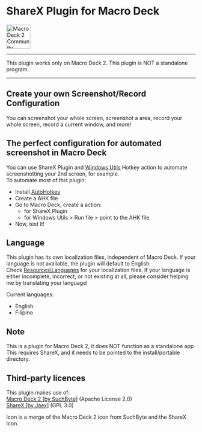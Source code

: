 # ShareX Plugin for Macro Deck

<img alt="Macro Deck 2 Community Plugin" height="64px" align="center" href="https://macrodeck.org" src="https://macrodeck.org/images/macro_deck_2_community_plugin.png"/>

***
This plugin works only on Macro Deck 2. This plugin is NOT a standalone program.
***

## Create your own Screenshot/Record Configuration
You can screenshot your whole screen, screenshot a area, record your whole screen, record a current window, and more!

## The perfect configuration for automated screenshot in Macro Deck
You can use ShareX Plugin and [Windows Utils](https://github.com/SuchByte/Macro-Deck-Windows-Utils-Plugin) Hotkey action to automate screenshotting your 2nd screen, for example.   
To automate most of this plugin:
- Install [AutoHotkey](https://www.autohotkey.com/)
- Create a AHK file
- Go to Macro Deck, create a action:
  - for ShareX Plugin
  - for Windows Utils > Run file > point to the AHK file
- Now, test it!

## Language
This plugin has its own localization files, independent of Macro Deck. If your language is not available, the plugin will default to English.   
Check [Resources\Languages](https://github.com/jbcarreon123/MacroDeck2-ShareXPlugin/tree/c63aa617860eb316db3937081e3f8d503557b9b1/Resources/Languages) for your localization files. If your language is either incomplete, incorrect, or not existing at all, please consider helping me by translating your language!

Current languages:   
- English   
- Filipino   

## Note
This is a plugin for Macro Deck 2, it does NOT function as a standalone app  
This requires ShareX, and it needs to be pointed to the install/portable directory.

## Third-party licences
This plugin makes use of:   
[Macro Deck 2 [by SuchByte]](https://macrodeck.org/) (Apache License 2.0)   
[ShareX [by Jaex]](https://getsharex.com/) (GPL 3.0)   

Icon is a merge of the Macro Deck 2 icon from SuchByte and the ShareX Icon.
